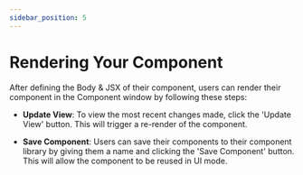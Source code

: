 ```yaml
---
sidebar_position: 5
---
```


# Rendering Your Component

After defining the Body & JSX of their component, users can render their component in the Component window by following these steps:

- **Update View**: To view the most recent changes made, click the 'Update View' button. This will trigger a re-render of the component.

- **Save Component**: Users can save their components to their component library by giving them a name and clicking the 'Save Component' button. This will allow the component to be reused in UI mode.
